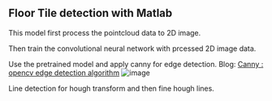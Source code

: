 ## Floor Tile detection with Matlab

This model first process the pointcloud data to 2D image.

Then train the convolutional neural network with prcessed 2D image data.

Use the pretrained model and apply canny for edge detection.
Blog: [Canny : opencv edge detection algorithm](https://docs.opencv.org/4.x/da/d22/tutorial_py_canny.html)
![image](https://www.google.com/imgres?q=canny%20edge%20detection&imgurl=https%3A%2F%2Fmiro.medium.com%2Fv2%2Fresize%3Afit%3A566%2F1*XAgKINgc2c2gNa2nV3zbNQ.png&imgrefurl=https%3A%2F%2Ftowardsdatascience.com%2Fcanny-edge-detection-step-by-step-in-python-computer-vision-b49c3a2d8123&docid=nEMUFvIY0oupxM&tbnid=73MQC1OmUy7-8M&vet=12ahUKEwjMo8S48YCKAxV9V2wGHYKdHvEQM3oECBgQAA..i&w=566&h=391&hcb=2&ved=2ahUKEwjMo8S48YCKAxV9V2wGHYKdHvEQM3oECBgQAA)

Line detection for hough transform and then fine hough lines.


